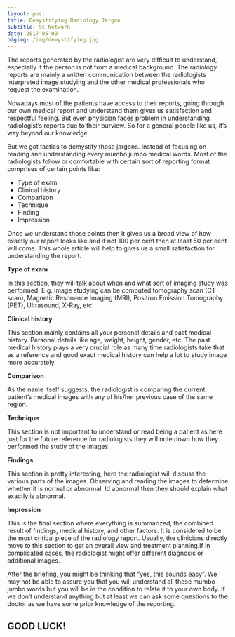 ```yaml
---
layout: post
title: Demystifying Radiology Jargon
subtitle: 5C Network
date: 2017-05-09
bigimg: /img/demystifying.jpg
---
```

The reports generated by the radiologist are very difficult to understand, especially if the person is not from a medical background. The radiology reports are mainly a written communication between the radiologists interpreted image studying and the other medical professionals who request the examination.

Nowadays most of the patients have access to their reports, going through our own medical report and understand them gives us satisfaction and respectful feeling. But even physician faces problem in understanding radiologist’s reports due to their purview. So for a general people like us, it’s way beyond our knowledge.

But we got tactics to demystify those jargons. Instead of focusing on reading and understanding every mumbo jumbo medical words. Most of the radiologists follow or comfortable with certain sort of reporting format comprises of certain points like:

* Type of exam 
* Clinical history
* Comparison
* Technique
* Finding
* Impression

Once we understand those points then it gives us a broad view of how exactly our report looks like and if not 100 per cent then at least 50 per cent will come. This whole article will help to gives us a small satisfaction for understanding the report.

**Type of exam**

In this section, they will talk about when and what sort of imaging study was performed. E.g. image studying can be computed tomography scan (CT scan), Magnetic Resonance Imaging (MRI), Positron Emission Tomography (PET), Ultrasound, X-Ray, etc.

**Clinical history**

This section mainly contains all your personal details and past medical history.
Personal details like age, weight, height, gender, etc.
The past medical history plays a very crucial role as many time radiologists take that as a reference and good exact medical history can help a lot to study image more accurately.

**Comparison**

As the name itself suggests, the radiologist is comparing the current patient’s medical images with any of his/her previous case of the same region.  

**Technique**

This section is not important to understand or read being a patient as here just for the future reference for radiologists they will note down how they performed the study of the images.

**Findings**

This section is pretty interesting, here the radiologist will discuss the various parts of the images. Observing and reading the images to determine whether it is normal or abnormal. Id abnormal then they should explain what exactly is abnormal. 

**Impression**

This is the final section where everything is summarized, the combined result of findings, medical history, and other factors. It is considered to be the most critical piece of the radiology report. Usually, the clinicians directly move to this section to get an overall view and treatment planning.If in complicated cases, the radiologist might offer different diagnosis or additional images.

After the briefing, you might be thinking that “yes, this sounds easy”. We may not be able to assure you that you will understand all those mumbo jumbo words but you will be in the condition to relate it to your own body. If we don’t understand anything but at least we can ask some questions to the doctor as we have some prior knowledge of the reporting.   

## GOOD LUCK!

